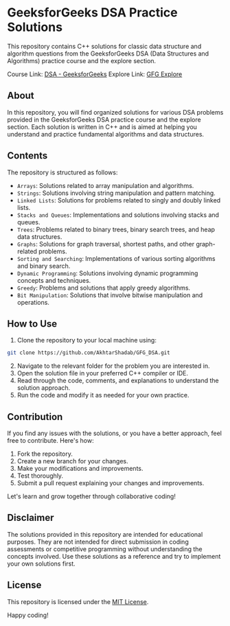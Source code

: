 # GeeksforGeeks DSA Practice Solutions

This repository contains C++ solutions for classic data structure and algorithm questions from the GeeksforGeeks DSA (Data Structures and Algorithms) practice course and the explore section.

Course Link: [DSA - GeeksforGeeks](https://practice.geeksforgeeks.org/batch/dsa-4)
Explore Link: [GFG Explore](https://practice.geeksforgeeks.org/explore?page=1&sortBy=submissions)

## About

In this repository, you will find organized solutions for various DSA problems provided in the GeeksforGeeks DSA practice course and the explore section. Each solution is written in C++ and is aimed at helping you understand and practice fundamental algorithms and data structures.

## Contents

The repository is structured as follows:

- `Arrays`: Solutions related to array manipulation and algorithms.
- `Strings`: Solutions involving string manipulation and pattern matching.
- `Linked Lists`: Solutions for problems related to singly and doubly linked lists.
- `Stacks and Queues`: Implementations and solutions involving stacks and queues.
- `Trees`: Problems related to binary trees, binary search trees, and heap data structures.
- `Graphs`: Solutions for graph traversal, shortest paths, and other graph-related problems.
- `Sorting and Searching`: Implementations of various sorting algorithms and binary search.
- `Dynamic Programming`: Solutions involving dynamic programming concepts and techniques.
- `Greedy`: Problems and solutions that apply greedy algorithms.
- `Bit Manipulation`: Solutions that involve bitwise manipulation and operations.

## How to Use

1. Clone the repository to your local machine using:
```sh
git clone https://github.com/AkhtarShadab/GFG_DSA.git
```
2. Navigate to the relevant folder for the problem you are interested in.
3. Open the solution file in your preferred C++ compiler or IDE.
4. Read through the code, comments, and explanations to understand the solution approach.
5. Run the code and modify it as needed for your own practice.

## Contribution

If you find any issues with the solutions, or you have a better approach, feel free to contribute. Here's how:

1. Fork the repository.
2. Create a new branch for your changes.
3. Make your modifications and improvements.
4. Test thoroughly.
5. Submit a pull request explaining your changes and improvements.

Let's learn and grow together through collaborative coding!

## Disclaimer

The solutions provided in this repository are intended for educational purposes. They are not intended for direct submission in coding assessments or competitive programming without understanding the concepts involved. Use these solutions as a reference and try to implement your own solutions first.

## License

This repository is licensed under the [MIT License](LICENSE).

Happy coding!
